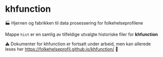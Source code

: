 # khfunction
:factory: Hjernen og fabrikken til data prosessering for folkehelseprofilene

Mappe `hist` er en samlig av tilfeldige utvalgte historiske filer for **khfunction** 

:warning: Dokumenter for khfunction er fortsatt under arbeid, men kan allerede leses her
https://folkehelseprofil.github.io/khfunction/ :link:
